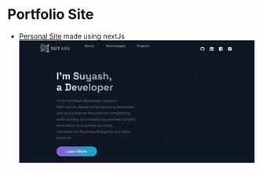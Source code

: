 # Portfolio Site

- [Personal Site](https://sthsuyash.netlify.app/) made using nextJs<br/>
  [![Personal Site](public/images/screenshot.jpg)](https://sthsuyash.netlify.app/)
